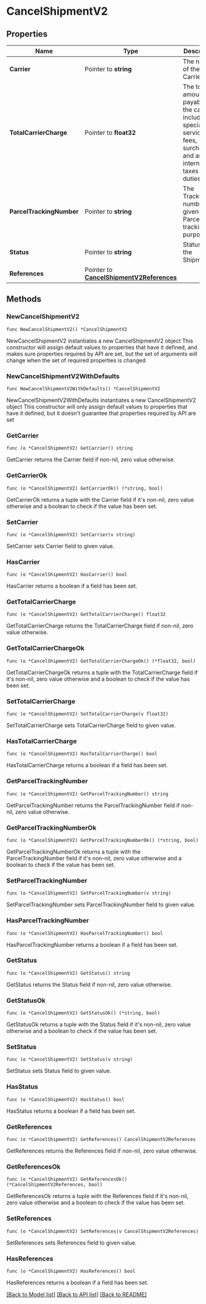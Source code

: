 # CancelShipmentV2

## Properties

Name | Type | Description | Notes
------------ | ------------- | ------------- | -------------
**Carrier** | Pointer to **string** | The name of the Carrier. | [optional] 
**TotalCarrierCharge** | Pointer to **float32** | The total amount payable to the carrier, including special service fees, surcharges, and any international taxes and duties. | [optional] 
**ParcelTrackingNumber** | Pointer to **string** | The Tracking number given to the Parcel for tracking purpose. | [optional] 
**Status** | Pointer to **string** | Status of the Shipment. | [optional] 
**References** | Pointer to [**CancelShipmentV2References**](CancelShipmentV2References.md) |  | [optional] 

## Methods

### NewCancelShipmentV2

`func NewCancelShipmentV2() *CancelShipmentV2`

NewCancelShipmentV2 instantiates a new CancelShipmentV2 object
This constructor will assign default values to properties that have it defined,
and makes sure properties required by API are set, but the set of arguments
will change when the set of required properties is changed

### NewCancelShipmentV2WithDefaults

`func NewCancelShipmentV2WithDefaults() *CancelShipmentV2`

NewCancelShipmentV2WithDefaults instantiates a new CancelShipmentV2 object
This constructor will only assign default values to properties that have it defined,
but it doesn't guarantee that properties required by API are set

### GetCarrier

`func (o *CancelShipmentV2) GetCarrier() string`

GetCarrier returns the Carrier field if non-nil, zero value otherwise.

### GetCarrierOk

`func (o *CancelShipmentV2) GetCarrierOk() (*string, bool)`

GetCarrierOk returns a tuple with the Carrier field if it's non-nil, zero value otherwise
and a boolean to check if the value has been set.

### SetCarrier

`func (o *CancelShipmentV2) SetCarrier(v string)`

SetCarrier sets Carrier field to given value.

### HasCarrier

`func (o *CancelShipmentV2) HasCarrier() bool`

HasCarrier returns a boolean if a field has been set.

### GetTotalCarrierCharge

`func (o *CancelShipmentV2) GetTotalCarrierCharge() float32`

GetTotalCarrierCharge returns the TotalCarrierCharge field if non-nil, zero value otherwise.

### GetTotalCarrierChargeOk

`func (o *CancelShipmentV2) GetTotalCarrierChargeOk() (*float32, bool)`

GetTotalCarrierChargeOk returns a tuple with the TotalCarrierCharge field if it's non-nil, zero value otherwise
and a boolean to check if the value has been set.

### SetTotalCarrierCharge

`func (o *CancelShipmentV2) SetTotalCarrierCharge(v float32)`

SetTotalCarrierCharge sets TotalCarrierCharge field to given value.

### HasTotalCarrierCharge

`func (o *CancelShipmentV2) HasTotalCarrierCharge() bool`

HasTotalCarrierCharge returns a boolean if a field has been set.

### GetParcelTrackingNumber

`func (o *CancelShipmentV2) GetParcelTrackingNumber() string`

GetParcelTrackingNumber returns the ParcelTrackingNumber field if non-nil, zero value otherwise.

### GetParcelTrackingNumberOk

`func (o *CancelShipmentV2) GetParcelTrackingNumberOk() (*string, bool)`

GetParcelTrackingNumberOk returns a tuple with the ParcelTrackingNumber field if it's non-nil, zero value otherwise
and a boolean to check if the value has been set.

### SetParcelTrackingNumber

`func (o *CancelShipmentV2) SetParcelTrackingNumber(v string)`

SetParcelTrackingNumber sets ParcelTrackingNumber field to given value.

### HasParcelTrackingNumber

`func (o *CancelShipmentV2) HasParcelTrackingNumber() bool`

HasParcelTrackingNumber returns a boolean if a field has been set.

### GetStatus

`func (o *CancelShipmentV2) GetStatus() string`

GetStatus returns the Status field if non-nil, zero value otherwise.

### GetStatusOk

`func (o *CancelShipmentV2) GetStatusOk() (*string, bool)`

GetStatusOk returns a tuple with the Status field if it's non-nil, zero value otherwise
and a boolean to check if the value has been set.

### SetStatus

`func (o *CancelShipmentV2) SetStatus(v string)`

SetStatus sets Status field to given value.

### HasStatus

`func (o *CancelShipmentV2) HasStatus() bool`

HasStatus returns a boolean if a field has been set.

### GetReferences

`func (o *CancelShipmentV2) GetReferences() CancelShipmentV2References`

GetReferences returns the References field if non-nil, zero value otherwise.

### GetReferencesOk

`func (o *CancelShipmentV2) GetReferencesOk() (*CancelShipmentV2References, bool)`

GetReferencesOk returns a tuple with the References field if it's non-nil, zero value otherwise
and a boolean to check if the value has been set.

### SetReferences

`func (o *CancelShipmentV2) SetReferences(v CancelShipmentV2References)`

SetReferences sets References field to given value.

### HasReferences

`func (o *CancelShipmentV2) HasReferences() bool`

HasReferences returns a boolean if a field has been set.


[[Back to Model list]](../README.md#documentation-for-models) [[Back to API list]](../README.md#documentation-for-api-endpoints) [[Back to README]](../README.md)


